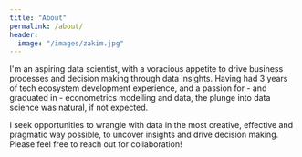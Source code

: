 ```yaml
---
title: "About"
permalink: /about/
header:
  image: "/images/zakim.jpg"
---
```


I'm an aspiring data scientist, with a voracious appetite to drive business processes and decision making through data insights. Having had 3 years of tech ecosystem development experience, and a passion for - and graduated in - econometrics modelling and data, the plunge into data science was natural, if not expected. 

I seek opportunities to wrangle with data in the most creative, effective and pragmatic way possible, to uncover insights and drive decision making. Please feel free to reach out for collaboration!

